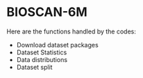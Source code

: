 # BIOSCAN-6M

Here are the functions handled by the codes:

- Download dataset packages 
- Dataset Statistics 
- Data distributions 
- Dataset split 

